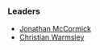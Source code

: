### Leaders
* [Jonathan McCormick](mailto:jonathan.mccormick@owasp.org)
* [Christian Warmsley](mailto:christian.warmsley@owasp.rog)
